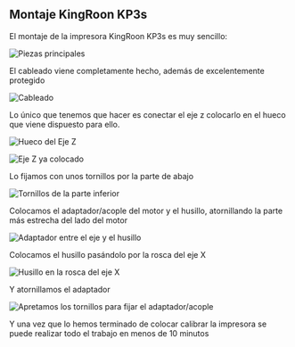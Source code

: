 ## Montaje KingRoon KP3s


El montaje de la impresora KingRoon KP3s es muy sencillo:

![Piezas principales](./images/KP3s_montaje0_s.jpg)

El cableado viene completamente hecho, además de excelentemente protegido

![Cableado](./images/KP3s_cableado_s.jpg)


Lo único que tenemos que hacer es conectar el eje z colocarlo en el hueco que viene dispuesto para ello.

![Hueco del Eje Z](./images/KP3s_montaje0_2_s.jpg)

![Eje Z ya colocado ](./images/KP3s_montaje1_s.jpg)

Lo fijamos con unos tornillos por la parte de abajo 

![Tornillos de la parte inferior](./images/KP3s_montaje2_s.jpg)

Colocamos el adaptador/acople del motor y el husillo, atornillando la parte más estrecha del lado del motor

![Adaptador entre el eje y el husillo ](./images/KP3s_montaje3_s.jpg)

Colocamos el husillo pasándolo por la rosca del eje X

![Husillo en la rosca del eje X ](./images/KP3s_montaje4_s.jpg)

Y atornillamos el adaptador

![Apretamos los tornillos para fijar el adaptador/acople ](./images/KP3s_montaje5_s.jpg)


Y una vez que lo hemos terminado de colocar calibrar la impresora se puede realizar todo el trabajo en menos de 10 minutos

